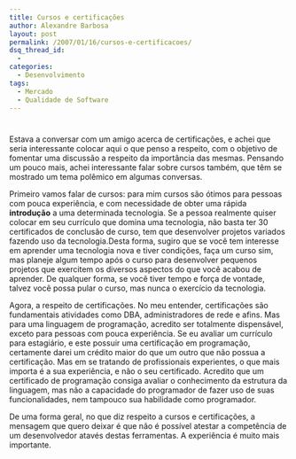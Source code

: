 ```yaml
---
title: Cursos e certificações
author: Alexandre Barbosa
layout: post
permalink: /2007/01/16/cursos-e-certificacoes/
dsq_thread_id:
  - 
categories:
  - Desenvolvimento
tags:
  - Mercado
  - Qualidade de Software
---
```

# 

Estava a conversar com um amigo acerca de certificações, e achei que seria interessante colocar aqui o que penso a respeito, com o objetivo de fomentar uma discussão a respeito da importância das mesmas. Pensando um pouco mais, achei interessante falar sobre cursos também, que têm se mostrado um tema polêmico em algumas conversas.

Primeiro vamos falar de cursos: para mim cursos são ótimos para pessoas com pouca experiência, e com necessidade de obter uma rápida **introdução** a uma determinada tecnologia. Se a pessoa realmente quiser colocar em seu currículo que domina uma tecnologia, não basta ter 30 certificados de conclusão de curso, tem que desenvolver projetos variados fazendo uso da tecnologia.Desta forma, sugiro que se você tem interesse em aprender uma tecnologia nova e tiver condições, faça um curso sim, mas planeje algum tempo após o curso para desenvolver pequenos projetos que exercitem os diversos aspectos do que você acabou de aprender. De qualquer forma, se você tiver tempo e força de vontade, talvez você possa pular o curso, mas nunca o exercício da tecnologia.

Agora, a respeito de certificações. No meu entender, certificações são fundamentais atividades como DBA, administradores de rede e afins. Mas para uma linguagem de programação, acredito ser totalmente dispensável, exceto para pessoas com pouca experiência. Se eu avaliar um currículo para estagiário, e este possuir uma certificação em programação, certamente darei um crédito maior do que um outro que não possua a certificação. Mas em se tratando de profissionais experientes, o que mais importa é a sua experiência, e não o seu certificado. Acredito que um certificado de programação consiga avaliar o conhecimento da estrutura da linguagem, mas não a capacidade do programador de fazer uso de suas funcionalidades, nem tampouco sua habilidade como programador.

De uma forma geral, no que diz respeito a cursos e certificações, a mensagem que quero deixar é que não é possível atestar a competência de um desenvolvedor atavés destas ferramentas. A experiência é muito mais importante.